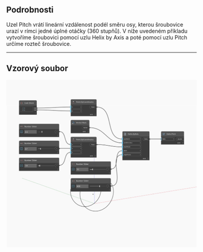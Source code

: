 ## Podrobnosti
Uzel Pitch vrátí lineární vzdálenost podél směru osy, kterou šroubovice urazí v rímci jedné úplné otáčky (360 stupňů). V níže uvedeném příkladu vytvoříme šroubovici pomocí uzlu Helix by Axis a poté pomocí uzlu Pitch určíme rozteč šroubovice.
___
## Vzorový soubor

![Pitch](./Autodesk.DesignScript.Geometry.Helix.Pitch_img.jpg)

